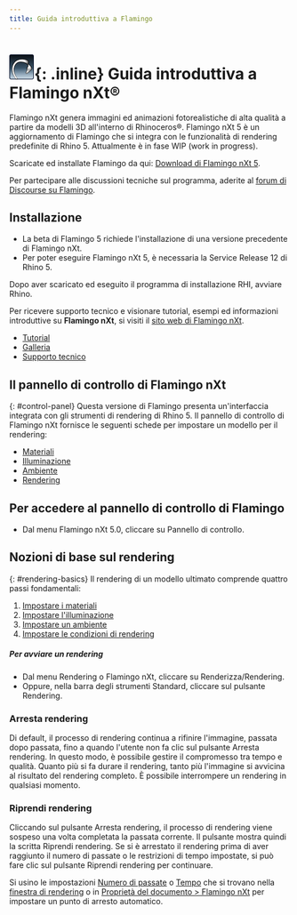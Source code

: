 ```yaml
---
title: Guida introduttiva a Flamingo
---
```

<!-- TODO: This page mentions "Work in Progress" and "Flamingo Beta" and has to be updated once Flamingo has been released -->

# ![images/flamingotab.svg](images/flamingotab.svg){: .inline} Guida introduttiva a Flamingo nXt®
Flamingo nXt genera immagini ed animazioni fotorealistiche di alta qualità a partire da modelli 3D all'interno di Rhinoceros®. Flamingo nXt 5 è un aggiornamento di Flamingo che si integra con le funzionalità di rendering predefinite di Rhino 5. Attualmente è in fase WIP (work in progress).

Scaricate ed installate Flamingo da qui: [Download di Flamingo nXt 5](http://www.rhino3d.com/download/flamingo/5/beta).

Per partecipare alle discussioni tecniche sul programma, aderite al [forum di Discourse su Flamingo](http://discourse.mcneel.com/c/rendering/flamingo).

## Installazione

* La beta di Flamingo 5 richiede l'installazione di una versione precedente di Flamingo nXt.
* Per poter eseguire Flamingo nXt 5, è necessaria la Service Release 12 di Rhino 5.

Dopo aver scaricato ed eseguito il programma di installazione RHI, avviare Rhino.

Per ricevere supporto tecnico e visionare tutorial, esempi ed informazioni introduttive su **Flamingo nXt**, si visiti il [sito web di Flamingo nXt](http://nxt.flamingo3d.com/).

* [Tutorial](http://nxt.flamingo3d.com/page/tutorial-e-documentazione)
* [Galleria](http://nxt.flamingo3d.com/photo)
* [Supporto tecnico](http://nxt.flamingo3d.com/forum)

## Il pannello di controllo di Flamingo nXt
{: #control-panel}
Questa versione di Flamingo presenta un'interfaccia integrata con gli strumenti di rendering di Rhino 5. Il pannello di controllo di Flamingo nXt fornisce le seguenti schede per impostare un modello per il rendering:

* [Materiali](materials-tab.html)
* [Illuminazione](lighting-tab.html)
* [Ambiente](environment-tab.html)
* [Rendering](render-tab.html)

## Per accedere al pannello di controllo di Flamingo
* Dal menu Flamingo nXt 5.0, cliccare su Pannello di controllo.

## Nozioni di base sul rendering
{: #rendering-basics}
Il rendering di un modello ultimato comprende quattro passi fondamentali:

 1. [Impostare i materiali](material-editor.html)
 1. [Impostare l'illuminazione](lighting-tab.html)
 1. [Impostare un ambiente](environment-tab.html)
 1. [Impostare le condizioni di rendering](render-tab.html)

##### Per avviare un rendering
* Dal menu Rendering o Flamingo nXt, cliccare su Renderizza/Rendering.
* Oppure, nella barra degli strumenti Standard, cliccare sul pulsante Rendering.

### Arresta rendering
Di default, il processo di rendering continua a rifinire l'immagine, passata dopo passata, fino a quando l'utente non fa clic sul pulsante Arresta rendering. In questo modo, è possibile gestire il compromesso tra tempo e qualità. Quanto più si fa durare il rendering, tanto più l'immagine si avvicina al risultato del rendering completo. È possibile interrompere un rendering in qualsiasi momento.

###  Riprendi rendering
Cliccando sul pulsante Arresta rendering, il processo di rendering viene sospeso una volta completata la passata corrente.
Il pulsante mostra quindi la scritta Riprendi rendering. Se si è arrestato il rendering prima di aver raggiunto il numero di passate o le restrizioni di tempo impostate, si può fare clic sul pulsante Riprendi rendering per continuare.

Si usino le impostazioni [Numero di passate](render-window.html#number-of-passes) o [Tempo](render-window.html#time) che si trovano nella [finestra di rendering](render-window.html) o in [Proprietà del documento > Flamingo nXt](documentproperties-flamingo.html) per impostare un punto di arresto automatico.